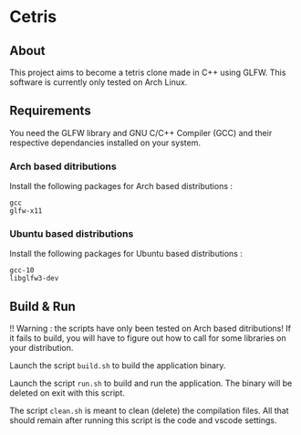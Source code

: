 # Cetris

## About

This project aims to become a tetris clone made in C++ using GLFW.
This software is currently only tested on Arch Linux.

## Requirements

You need the GLFW library and GNU C/C++ Compiler (GCC) and their respective dependancies installed on your system.

### Arch based ditributions

Install the following packages for Arch based distributions :
```
gcc
glfw-x11
```

### Ubuntu based distributions

Install the following packages for Ubuntu based distributions :
```
gcc-10
libglfw3-dev
```

## Build & Run

!! Warning : the scripts have only been tested on Arch based ditributions! If it fails to build, you will have to figure out how to call for some libraries on your distribution.

Launch the script `build.sh` to build the application binary.

Launch the script `run.sh` to build and run the application. The binary will be deleted on exit with this script.

The script `clean.sh` is meant to clean (delete) the compilation files. All that should remain after running this script is the code and vscode settings.